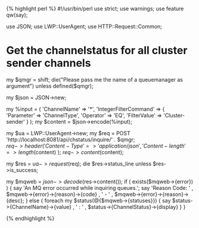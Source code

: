 {% highlight perl %}
#!/usr/bin/perl
use strict;
use warnings;
use feature qw(say);

use JSON;
use LWP::UserAgent;
use HTTP::Request::Common;

# Get the channelstatus for all cluster sender channels

my $qmgr = shift;
die("Please pass me the name of a queuemanager as argument")
	unless defined($qmgr);

my $json = JSON->new;

my %input = ( 
  'ChannelName' => '*',
  'IntegerFilterCommand' => {
  	'Parameter' => 'ChannelType',
  	'Operator' => 'EQ',
  	'FilterValue' => 'Cluster-sender'
  }
);
my $content = $json->encode(\%input);    

my $ua = LWP::UserAgent->new;
my $req = POST 'http://localhost:8081/api/chstatus/inquire/' . $qmgr;    
$req->header(
	'Content-Type' => 'application/json',
	'Content-length' => length($content)
);
$req->content($content);

my $res = $ua->request($req);
die $res->status_line unless $res->is_success;

my $mqweb = $json->decode($res->content());
if ( exists($mqweb->{error}) ) {
	say 'An MQ error occurred while inquiring queues.';
	say 'Reason Code: '
		, $mqweb->{error}->{reason}->{code}
		, ' - '
		, $mqweb->{error}->{reason}->{desc};
}
else {
	foreach my $status(@{$mqweb->{statuses}}) {
		say $status->{ChannelName}->{value}
			, ' : '
			, $status->{ChannelStatus}->{display}
	}
}

{% endhighlight %}
